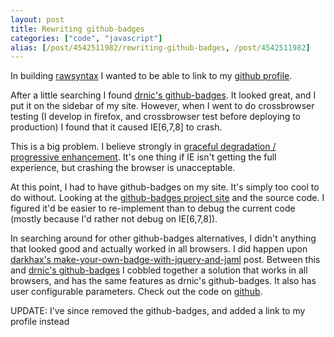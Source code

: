 ```yaml
---
layout: post
title: Rewriting github-badges
categories: ["code", "javascript"]
alias: [/post/4542511982/rewriting-github-badges, /post/4542511982]
---
```


In building [rawsyntax](http://rawsyntax.com) I wanted to be able to
link to my [github profile](http://github.com/rawsyntax).

After a little searching I found [drnic's github-badges](http://drnicjavascript.rubyforge.org/github_badge/). It looked great, and I put it on the sidebar of my site. However, when I went to do crossbrowser testing (I develop in firefox, and crossbrowser test before deploying to production) I found that it caused IE[6,7,8] to crash.

This is a big problem. I believe strongly in
[graceful degradation / progressive enhancement](http://en.wikipedia.org/wiki/Progressive_enhancement). It's one thing if IE isn't getting the full experience, but crashing the browser is unacceptable.

At this point, I had to have github-badges on my site. It's simply too cool to
do without. Looking at the [github-badges project site](http://drnicjavascript.rubyforge.org/github_badge/) and the source code. I figured it'd be easier to re-implement than to debug the current code (mostly because I'd rather not debug on IE[6,7,8]).

In searching around for other github-badges alternatives, I didn't anything that looked good and actually worked in all browsers. I did happen upon [darkhax's make-your-own-badge-with-jquery-and-jaml](http://blog.darkhax.com/2010/03/04/make-your-own-badge-with-jquery-and-jaml) post. Between this and [drnic's github-badges](http://github.com/drnic/github-badges) I cobbled together a solution that works in all browsers, and has the same features as drnic's github-badges. It also has user configurable parameters. Check out the code on [github](http://github.com/rawsyntax/github-badge).

UPDATE: I've since removed the github-badges, and added a link to my profile instead

